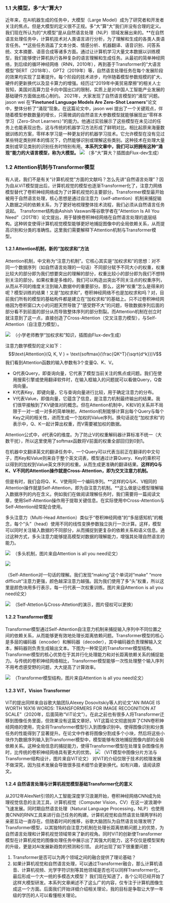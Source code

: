 ### 1.1 大模型，多“大”算大?
近年来，在AI机器生成的任务中，大模型（Large Model）成为了研究者和开发者关注的焦点。但是大模型的定义很不正规。多“大”算“大”我们并没有合理的定义。我们现在所认为的“大模型”是从自然语言处理（NLP）领域发展出来的。**在自然语言处理任务中，计算机技术对人类语言进行分析，为了理解和生成的各类人类语言任务。**这些任务涵盖了文本分类、情感分析、机器翻译、语音识别、问答系统、文本摘要、语音合成等诸多方面。通过让计算机学习大量文本数据以训练模型，我们能够使计算机执行各种复杂的语言理解和生成任务。从最初的简单神经网络，到后续的循环神经网络（RNN，2010年），再到基于Transformer的“大语言模型”BERT（2018年）、GPT2（2019年）等，自然语言处理任务在每个发展阶段的效果均实现了显著提升。每个阶段的技术进步，均伴随着模型参数规模的扩大、硬件的更新换代以及显卡算力的增强。经历过“2019年中美贸易摩擦”的相关人士皆知，美国对高算力显卡向中国出口的限制，实质上是对中国人工智能产业发展的基础硬件方面做出核心制约。
2021年，大家发现了自然语言模型的“涌现”问题。jason wei 在“**Finetuned Language Models Are Zero-Shot Learners**”论文中，整体分析了“涌现”现象。在这篇论文中，jason wei 提出了一个关键观点，伴随着模型参数数量的增长，只需微调的自然语言大参数模型就能够展现出“零样本学习（Zero-Shot Learners）”的能力。他通过实验展示了这些模型在未见过的任务上也能表现出色，这与传统的机器学习方法形成了鲜明对比。相比起原来海量数据训练的方案，零样本学习是一种更友好的机器学习技术。它允许模型在没有见过某些特定类别样本的情况下，仍然能够识别或理解这些类别。这种技术在处理大量类别或罕见类别的识别任务时特别有用。**本系列文章中，我们可以把拥有这种“涌现”能力的大语言模型，称为大模型。**
![](../images/1.1.png)
（多“大”算大？插图由Flux-dev生成）

### 1.2 Attention机制与Transformer模型

有人说，我们不是有关“计算机视觉”方面的文献吗？怎么先讲“自然语言处理”？因为自从ViT模型提出后，计算机视觉的模型也逐渐Transformer化了，注意力网络模型替代了卷积神经网络成为了计算机视觉的主要部分。Transformer模型最开始被用于自然语言处理，核心思想是通过自注意力（self-attention）机制来捕捉输入数据之间的依赖关系，为了更好地梳理整体技术流程，我们必须从自然语言任务说起。
Transformer结构由Ashish Vaswani等谷歌学者在“Attention Is All You Need”（2017年）论文提出，用于替换卷积神经网络在自然语言处理的底层结构。这种转变使得计算机视觉模型能够更好地捕捉图像中的全局依赖关系，从而提高识别和分类的准确性。这里我们需要解释下Attention机制与Transformer模型。
#### 1.2.1 Attention机制，新的“加权求和”方法
Attention机制，中文称为“注意力机制”。它核心其实是“加权求和”的思想：对不同一个数据序列（如自然语言处理的一句话）不同部分赋予不同大小的权重，权重比较大的部分即为我们想要突出的理解的部分，权重比较小的部分即为我们不想特别关注的部分。如果权重是多维的，我们可以构造出突出不同关注点的权重序列，从而从不同的维度关注到输入数据中的重要部分。那么，这种“权重”怎么是得来的呢？模型训练的结果！又是“加权求和”，卷积神经网络不也是加权求和吗？对，目前我们所有的模型的基础构件都是建立在“加权求和”的基础上。只不过卷积神经网络因为卷积窗口大小的问题天然导致了“感受野不大”的问题，导致数据序列后面的部分看不到前面的部分从而导致整体序列的部分割裂。而Attention机制在创立时就注意到了这一点，直接创造了Cross-Attention（交叉注意力模型），与Self-Attention（自注意力模型）。

![](../images/1.2.png) 
（小学老师教学“加权求和”知识，插图由Flux-dev生成）

注意力数学模型的定义如下：
$$\text{Attention}(Q, K, V ) = \text{softmax}(\frac{QK^T}{\sqrt{d^k}})V$$
我们看到Attention函数的输入参数有3个变量Q、K、V。
- Q代表Query，即查询向量，它代表了模型当前关注的焦点或问题。我们在使用搜索引擎或使用翻译软件时，在输入框输入的问题就可以看做Query，Q查询向量。
- K代表Key，即键向量，它与查询向量进行比较，用于确定注意力的分布。
- V代表Value，即值向量，它蕴含了信息，是注意力机制最终输出的结果。我们很早接触到了KV键值对的概念。但在Attention机制中，K和V的关系并不局限于一对一或一对多的简单映射。Attention机制能够计算出每个Query与每个Key之间的相关性，进而生成一个加权的Value序列。换句话说在“加权求和”的表示中，Q、K一起计算出权重，而V需要被加权的数据。

Attention公式中，d代表Q的维度。为了防止V的权重解码器计算标准不统一（大数干扰），所以这里使用了softmax函数将V前面的权重全部回归到0到1。

在机器中文翻译英文的翻译任务中，一个Query可以代表当前正在翻译的中文句子，而Key和Value则来自于整个英文词表，模型通过计算Query、Key的乘积可以得到的加权到Value英文序列的权重。从而生成更准确的翻译结果。**这样的Q与K、V不同的Attention操作就是Cross-Attention，即为交叉注意力机制。**

但是有时，我们会将Q、K、V使用同一个编码序列。**这样的Q与K、V相同的Attention操作就是Self-Attention，即为自注意力机制。**这么做是让模型理解输入数据序列的内在含义。例如我们在做阅读理解任务时，我们需要将一篇阅读文章，使用Self-Attention操作用于提取关键信息。在实际使用中Cross-Attention与Self-Attention经常配合使用。

多头注意力（Multi-Head Attention）类似于“卷积神经网络”的“多层感知机”的概念，每个“头”（head）使用不同的线性变换参数独立执行一次计算。这样，模型可以同时关注输入数据的不同部分，从而捕捉到更复杂的依赖关系和语义信息。通过这种方式，多头注意力能够提高模型对数据的理解能力，增强其处理自然语言的能力。

![](../images/1.3.png) 
（多头机制，图片来自Attention is all you need论文）

![](../images/1.4.png) 

（Self-Attention对一句话的理解。我们发现“making”这个单词对“make” “more difficult”注意力更强，颜色越深注意力越强。因为我们使用了多“头”权重，所以这里是颜色块用多行表示，每一行代表一次权重训练。图片来自Attention is all you need论文）

![](../images/1.5.png) 
（Self-Attetion与Cross-Attetion的演示，图片侵权可以更换）
#### 1.2.2 Transformer模型
Transformer模型通过Self-Attention自注意力机制来捕捉输入序列中不同位置之间的依赖关系，从而能够更有效地处理长距离依赖问题。Transformer模型的核心是多层的编码器（encoder）和解码器（decoder），其中编码器负责理解输入文本，解码器则负责生成输出文本。下图为一种常见的Transformer模型结构。Transformer模型的核心优势在于其并行化处理能力和对长距离依赖关系的捕捉能力。与传统的卷积神经网络相比，Transformer模型能够一次性处理整个输入序列不用考虑感受野的问题，大大提高了计算效率。

![](../images/1.6.png) 
（Transformer模型结构，图片来自Attention is all you need论文）

#### 1.2.3 ViT，Vision Transformer
ViT的提出同样来自谷歌大脑团队Alexey Dosovitskiy等人的论文“AN IMAGE IS WORTH 16X16 WORDS: TRANSFORMERS FOR IMAGE RECOGNITION AT SCALE”（2020年，后面简称“ViT论文”）。在此之前也有很多人将Transformer迁移到图像任务里面，但效果没有这篇文章好。ViT这篇论文彻底抛弃了CNN卷积神经网络的使用，完全将Transformer模型引入到图像识别中。使得图像识别和分类任务的性能得到了显著提升。在论文中作者将图像分割成多个小块，然后将这些小块作为数据序列输入到Transformer模型中，模型能够有效地捕捉图像内部的全局依赖关系。这种全局信息的捕捉能力，使得Transformer模型在处理复杂图像任务时，比传统的卷积神经网络具有更大的优势。
![](../images/1.7.png)
（ViT模型中图像分片方法与Transformer结构设计，图片来自ViT论文）
对ViT的介绍仅限于技术的梳理发展不做深究，因为技术发展会导致很多技术细节会更新换代。如有兴趣，请阅读原文。

#### 1.2.4 自然语言处理与计算机视觉模型基础Transformer化的意义
从2012年AlexNet引领的人工智能深度学习浪潮开始，卷积神经网络CNN成为处理视觉信息的主流工具，计算机视觉（Computer Vision，CV）在这一波浪潮中飞速发展。同时期自然语言处理（Natural Language Processing，NLP）也使用类CNN的RNN工具来进行自己任务的构建。计算机视觉和自然语言处理两学科的亲密互动一直存在。但随着时间的推移，谷歌大脑团队为自然语言处理发明了Transformer模型，以其独特的自注意力机制在处理长距离依赖问题上的优势，为自然语言处理和计算机视觉领域带来了新的视角。同时ViT的创新使Transformer模型在计算机视觉的图像处理任务中展示出了其强大的能力，这不仅仅是模型架构的升级，更是对AI发展新趋势的预测和引领。
此时出现了如下很重要问题：
1. Transformer是否可以为两个领域之间的融合提供了理论基础？
2. 如果计算机视觉和自然语言处理，可以通过Transformer融合，那么计算机语音、计算机视频、光学字符识别等其他领域是否也可以同样Transformer化，最后形成一个大一统的多模态大模型？
我们现在知道了，各个公司已经开始了这样大模型研发。本系列文章阐述不了这么广的内容，仅专注于计算机图像生成这一个方面。后面我们开始详细介绍相关理论，我的目标是争取让大学一年级的学历的人可以看懂相关理论。
